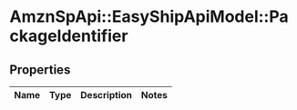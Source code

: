 # AmznSpApi::EasyShipApiModel::PackageIdentifier

## Properties
Name | Type | Description | Notes
------------ | ------------- | ------------- | -------------

